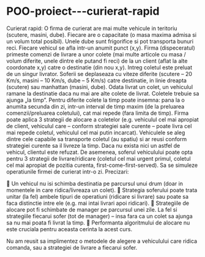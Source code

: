 # POO-proiect---curierat-rapid

Curierat rapid: O firma de curierat are mai multe vehicule in teritoriu (scutere, masini,
dube). Fiecare are o capacitate (o masa maxima admisa si un volum total posibil). Unele
dube sunt frigorifice si pot transporta bunuri reci. Fiecare vehicul se afla intr-un anumit
punct (x,y). Firma (dispeceratul) primeste comenzi de livrare a unor colete (mai multe 
articole cu masa / volum diferite, unele dintre ele putand fi reci) de la un client (aflat la
alte coordonate x,y) catre o destinatie (din nou x,y). Intreg coletul este preluat de un
singur livrator. Soferii se deplaseaza cu viteze diferite (scutere – 20 Km/s, masini – 10
Km/s, dube – 5 Km/s) catre destinatie, in linie dreapta (scutere) sau manhattan (masini,
dube). Odata livrat un colet, un vehiculul ramane la destinatie daca nu mai are alte
colete de livrat. Coletele trebuie sa ajunga „la timp”. Pentru diferite colete la timp poate
insemna: pana la o anumita secunda din zi, intr-un interval de timp maxim (de la
preluarea comenzii/preluarea coletului), cat mai repede (fara limita de timp). Firma
poate aplica 3 strategii de alocare a coletelor (e.g. vehiculul cel mai apropiat de client,
vehiculul care – conform strategiei sale curente – poate livra cel mai repede coletul,
vehiculul cel mai putin incarcat). Vehiculele se aleg dintre cele capabile sa transporte
coletul (au spatiu) si ar reusi conform strategiei curente sa il livreze la timp. Daca nu
exista nici un astfel de vehicul, clientul este refuzat. De asemenea, soferul vehiculului
poate opta pentru 3 strategii de livrare/ridicare (coletul cel mai urgent primul, coletul
cel mai apropiat de pozitia curenta, first-come-first-served). Sa se simuleze operatiunile
firmei de curierat intr-o zi.
Precizari:

 Un vehicul nu isi schimba destinatia pe parcursul unui drum (doar in
momentele in care ridica/livreaza un colet).
 Strategia soferului poate trata unitar (la fel) ambele tipuri de operatiuni
(ridicare si livrare) sau poate sa faca distinctie intre ele (e.g. mai intai
livrari apoi ridicari).
 Strategiile de alocare pot fi schimbate de manager pe parcursul unei zile.
La fel si strategiile fiecarui sofer (tot de manager) – insa fara ca un colet
sa ajunga sa nu mai poata fi livrat la timp.
 Performanta algoritmului de alocare nu este cruciala pentru aceasta
cerinta la acest curs.

Nu am reusit sa implimentez o metodele de alegere a vehiculului care ridica comanda, sau a strategiei de livrare a fiecarui sofer.

